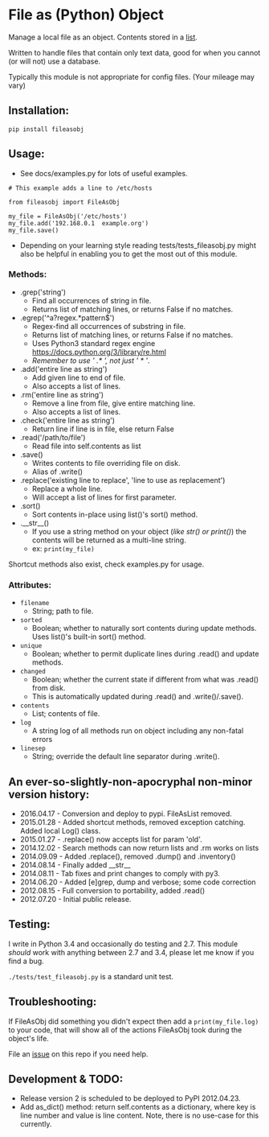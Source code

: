 #  File as (Python) Object

Manage a local file as an object. Contents stored in a [list](https://docs.python.org/3/library/stdtypes.html#list).

Written to handle files that contain only text data, good for when you cannot (or will not) use a database.

Typically this module is not appropriate for config files. (Your mileage may vary)


## Installation:

`pip install fileasobj`


## Usage:

* See docs/examples.py for lots of useful examples.

```
# This example adds a line to /etc/hosts

from fileasobj import FileAsObj

my_file = FileAsObj('/etc/hosts')
my_file.add('192.168.0.1  example.org')
my_file.save()

```

* Depending on your learning style reading tests/tests_fileasobj.py might also be helpful in enabling you to get the most out of this module.

### Methods:

* .grep('string')
    * Find all occurrences of string in file.
    * Returns list of matching lines, or returns False if no matches.
* .egrep('^a?regex.*pattern$')
    * Regex-find all occurrences of substring in file.
    * Returns list of matching lines, or returns False if no matches.
    * Uses Python3 standard regex engine https://docs.python.org/3/library/re.html
    * _Remember to use ' .* ', not just ' * '_.
* .add('entire line as string')
    * Add given line to end of file.
    * Also accepts a list of lines.
* .rm('entire line as string')
    * Remove a line from file, give entire matching line.
    * Also accepts a list of lines.
* .check('entire line as string')
    * Return line if line is in file, else return False
* .read('/path/to/file')
    * Read file into self.contents as list
* .save()
    * Writes contents to file overriding file on disk.
    * Alias of .write()
* .replace('existing line to replace', 'line to use as replacement')
    * Replace a whole line.
    * Will accept a list of lines for first parameter.
* .sort()
    * Sort contents in-place using list()'s sort() method.
* .\_\_str\_\_()
    * If you use a string method on your object (_like str() or print()_) the contents will be returned as a multi-line string.
    * ex: `print(my_file)`

Shortcut methods also exist, check examples.py for usage.

### Attributes:

* `filename`
    * String; path to file.
* `sorted`
    * Boolean; whether to naturally sort contents during update methods. Uses list()'s built-in sort() method.
* `unique`
    * Boolean; whether to permit duplicate lines during .read() and update methods.
* `changed`
    * Boolean; whether the current state if different from what was .read() from disk.
    * This is automatically updated during .read() and .write()/.save().
* `contents`
    * List; contents of file.
* `log`
    * A string log of all methods run on object including any non-fatal errors
* `linesep`
    * String; override the default line separator during .write().

## An ever-so-slightly-non-apocryphal non-minor version history:

* 2016.04.17 - Conversion and deploy to pypi. FileAsList removed.
* 2015.01.28 - Added shortcut methods, removed exception catching. Added local Log() class.
* 2015.01.27 - .replace() now accepts list for param 'old'.
* 2014.12.02 - Search methods can now return lists and .rm works on lists
* 2014.09.09 - Added .replace(), removed .dump() and .inventory()
* 2014.08.14 - Finally added \_\_str\_\_
* 2014.08.11 - Tab fixes and print changes to comply with py3.
* 2014.06.20 - Added [e]grep, dump and verbose; some code correction
* 2012.08.15 - Full conversion to portability, added .read()
* 2012.07.20 - Initial public release.


## Testing:

I write in Python 3.4 and occasionally do testing and 2.7. This module _should_ work with anything between 2.7
 and 3.4, please let me know if you find a bug.

`./tests/test_fileasobj.py` is a standard unit test.


## Troubleshooting:

If FileAsObj did something you didn't expect then add a `print(my_file.log)` to your code, that will show all of the actions FileAsObj took during the object's life.

File an [issue](https://github.com/jhazelwo/python-fileasobj/issues) on this repo if you need help.


## Development & TODO:

* Release version 2 is scheduled to be deployed to PyPI 2012.04.23.
* Add as_dict() method: return self.contents as a dictionary, where key is line number and value is line content. Note, there is no use-case for this currently.
